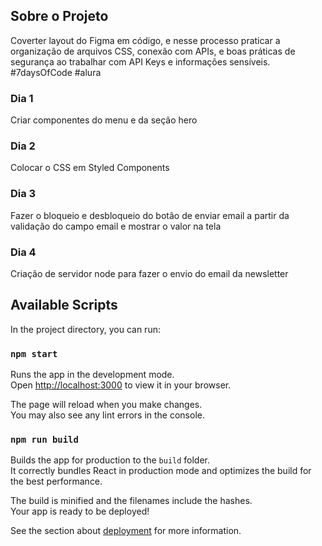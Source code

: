 ## Sobre o Projeto

Coverter layout do Figma em código, e nesse processo praticar a organização de arquivos CSS, conexão com APIs, e boas práticas de segurança ao trabalhar com API Keys e informações sensíveis.
#7daysOfCode #alura

### Dia 1

Criar componentes do menu e da seção hero

### Dia 2

Colocar o CSS em Styled Components

### Dia 3

Fazer o bloqueio e desbloqueio do botão de enviar email a partir da validação do campo email e mostrar o valor na tela

### Dia 4

Criação de servidor node para fazer o envio do email da newsletter

## Available Scripts

In the project directory, you can run:

### `npm start`

Runs the app in the development mode.\
Open [http://localhost:3000](http://localhost:3000) to view it in your browser.

The page will reload when you make changes.\
You may also see any lint errors in the console.

### `npm run build`

Builds the app for production to the `build` folder.\
It correctly bundles React in production mode and optimizes the build for the best performance.

The build is minified and the filenames include the hashes.\
Your app is ready to be deployed!

See the section about [deployment](https://facebook.github.io/create-react-app/docs/deployment) for more information.
